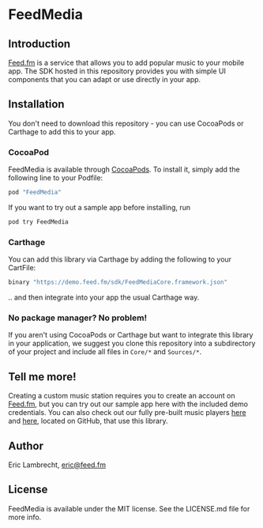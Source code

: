 # FeedMedia

## Introduction

[Feed.fm](https://feed.fm/) is a service that allows you to add popular
music to your mobile app. The SDK hosted in this repository provides
you with simple UI components that you can adapt or use directly in your
app.

## Installation

You don't need to download this repository - you can use CocoaPods or
Carthage to add this to your app.

### CocoaPod

FeedMedia is available through [CocoaPods](http://cocoapods.org). To install
it, simply add the following line to your Podfile:

```ruby
pod "FeedMedia"
```

If you want to try out a sample app before installing, run

```bash
pod try FeedMedia
```

### Carthage

You can add this library via Carthage by adding the following to your CartFile:

```ruby
binary "https://demo.feed.fm/sdk/FeedMediaCore.framework.json"
```

.. and then integrate into your app the usual Carthage way.

### No package manager? No problem!

If you aren't using CocoaPods or Carthage but want to integrate this library in your
application, we suggest you clone this repository into a subdirectory
of your project and include all files in `Core/*` and `Sources/*`.

## Tell me more!

Creating a custom music station requires you to create an account on
[Feed.fm](https://feed.fm), but you can try out our sample app here
with the included demo credentials. You can also check out our fully
pre-built music players 
[here](https://github.com/feedfm/iOS-RadioPlayer) and 
[here](https://github.com/feedfm/iOS-RadioPlayer-2),
located on GitHub, that use this library.

## Author

Eric Lambrecht, eric@feed.fm

## License

FeedMedia is available under the MIT license. See the LICENSE.md file for more info.
